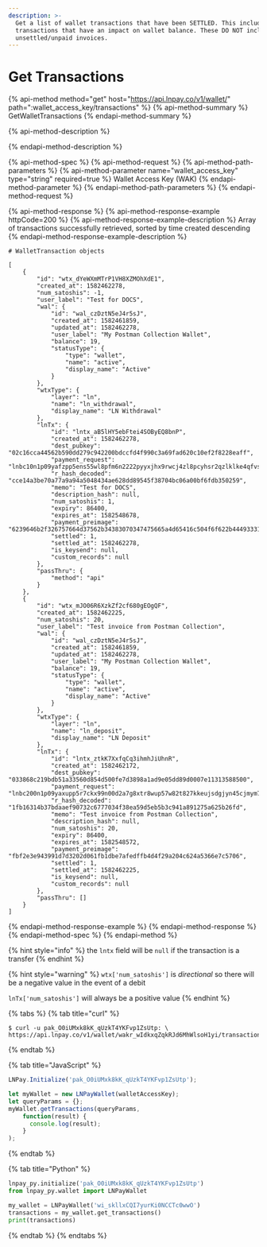 ```yaml
---
description: >-
  Get a list of wallet transactions that have been SETTLED. This includes only
  transactions that have an impact on wallet balance. These DO NOT include
  unsettled/unpaid invoices.
---
```


# Get Transactions

{% api-method method="get" host="https://api.lnpay.co/v1/wallet/" path=":wallet\_access\_key/transactions" %}
{% api-method-summary %}
GetWalletTransactions
{% endapi-method-summary %}

{% api-method-description %}

{% endapi-method-description %}

{% api-method-spec %}
{% api-method-request %}
{% api-method-path-parameters %}
{% api-method-parameter name="wallet\_access\_key" type="string" required=true %}
Wallet Access Key \(WAK\)
{% endapi-method-parameter %}
{% endapi-method-path-parameters %}
{% endapi-method-request %}

{% api-method-response %}
{% api-method-response-example httpCode=200 %}
{% api-method-response-example-description %}
Array of transactions successfully retrieved, sorted by time created descending
{% endapi-method-response-example-description %}

```
# WalletTransaction objects

[
    {
        "id": "wtx_dYeWXmMTrP1VH8XZMOhXdE1",
        "created_at": 1582462278,
        "num_satoshis": -1,
        "user_label": "Test for DOCS",
        "wal": {
            "id": "wal_czDztN5eJ4r5sJ",
            "created_at": 1582461859,
            "updated_at": 1582462278,
            "user_label": "My Postman Collection Wallet",
            "balance": 19,
            "statusType": {
                "type": "wallet",
                "name": "active",
                "display_name": "Active"
            }
        },
        "wtxType": {
            "layer": "ln",
            "name": "ln_withdrawal",
            "display_name": "LN Withdrawal"
        },
        "lnTx": {
            "id": "lntx_aB5lHY5ebFtei4SOByEQ8bnP",
            "created_at": 1582462278,
            "dest_pubkey": "02c16cca44562b590dd279c942200bdccfd4f990c3a69fad620c10ef2f8228eaff",
            "payment_request": "lnbc10n1p09yafzpp5ens55wl8pfm6n2222pyyxjhx9rwcj4zl8pcyhsr2qzlklke4qfvsdq423jhxapqvehhygzyfap4xxqyz5vqcqzyssp52vyh6djmjt644fygwr54cs9vv82d2zc67tmkeun3c40ypzrvqe4srzjqt0pr36g7ke9elfvaqq3wmfey6laun0z8v0lg0nf9fdhdncxsp0y5zxkp5qqnsgqqqqqqqqqqqqq05qqrc9qy9qsqq3a4p9tvmy3sf7h2mlfpd5rcdldsyaksf8e0rk09yxtzvhcyzjrsg2janexechmzaqmnz9c7de04et7jkhmvkkjdnzn3txnz2a204ucplr595s",
            "r_hash_decoded": "cce14a3be70a77a9a94a5048434ae628dd89545f38704bc06a00bf6fdb350259",
            "memo": "Test for DOCS",
            "description_hash": null,
            "num_satoshis": 1,
            "expiry": 86400,
            "expires_at": 1582548678,
            "payment_preimage": "6239646b2f326757664d37562b34383070347475665a4d65416c504f6f622b444933314c4e6246593554553d",
            "settled": 1,
            "settled_at": 1582462278,
            "is_keysend": null,
            "custom_records": null
        },
        "passThru": {
            "method": "api"
        }
    },
    {
        "id": "wtx_mJO06R6XzkZf2cf680gEOgQF",
        "created_at": 1582462225,
        "num_satoshis": 20,
        "user_label": "Test invoice from Postman Collection",
        "wal": {
            "id": "wal_czDztN5eJ4r5sJ",
            "created_at": 1582461859,
            "updated_at": 1582462278,
            "user_label": "My Postman Collection Wallet",
            "balance": 19,
            "statusType": {
                "type": "wallet",
                "name": "active",
                "display_name": "Active"
            }
        },
        "wtxType": {
            "layer": "ln",
            "name": "ln_deposit",
            "display_name": "LN Deposit"
        },
        "lnTx": {
            "id": "lntx_ztkK7XxfqCq3ihmhJiUhnR",
            "created_at": 1582462172,
            "dest_pubkey": "033868c219bdb51a33560d854d500fe7d3898a1ad9e05dd89d0007e11313588500",
            "payment_request": "lnbc200n1p09yaxupp5r7ckx99n00d2a7g8xtr8wup57w82t827kkeujsdgjyn45cjmym7sdp623jhxapqd9h8vmmfvdjjqenjdakjq5r0wd6x6ctwyppk7mrvv43hg6t0dccqzpgxqyz5vqsp5gyfwnrqnkyvxxgpww0vwsl8tfe524ggr5kngr8n8fn4vt9xl5ggs9qy9qsq42vwx9dh2n3ggrlgwqqxqq77detywruhv2s558uk3vfrumgmjfhs3y8hwtgxe7cx6svg4pr87qzfg8mgawsveqe6wn0te9d3h02fm4spxtzy5s",
            "r_hash_decoded": "1fb16314b37bdaaef90732c6777034f38ea59d5eb5b3c941a891275a625b26fd",
            "memo": "Test invoice from Postman Collection",
            "description_hash": null,
            "num_satoshis": 20,
            "expiry": 86400,
            "expires_at": 1582548572,
            "payment_preimage": "fbf2e3e943991d7d3202d061fb1dbe7afedffb4d4f29a204c624a5366e7c5706",
            "settled": 1,
            "settled_at": 1582462225,
            "is_keysend": null,
            "custom_records": null
        },
        "passThru": []
    }
]
```
{% endapi-method-response-example %}
{% endapi-method-response %}
{% endapi-method-spec %}
{% endapi-method %}

{% hint style="info" %}
the `lntx` field will be `null` if the transaction is a transfer
{% endhint %}

{% hint style="warning" %}
`wtx['num_satoshis']` is _directional_ so there will be a negative value in the event of a debit

`lnTx['num_satoshis']` will always be a positive value
{% endhint %}

{% tabs %}
{% tab title="curl" %}
```text
$ curl -u pak_O0iUMxk8kK_qUzkT4YKFvp1ZsUtp: \
https://api.lnpay.co/v1/wallet/wakr_wIdkxqZqkRJd6MhWlsoH1yi/transactions
```
{% endtab %}

{% tab title="JavaScript" %}
```javascript
LNPay.Initialize('pak_O0iUMxk8kK_qUzkT4YKFvp1ZsUtp');

let myWallet = new LNPayWallet(walletAccessKey);
let queryParams = {};
myWallet.getTransactions(queryParams,
    function(result) {
      console.log(result);
    }
);
```
{% endtab %}

{% tab title="Python" %}
```python
lnpay_py.initialize('pak_O0iUMxk8kK_qUzkT4YKFvp1ZsUtp')
from lnpay_py.wallet import LNPayWallet

my_wallet = LNPayWallet('wi_skllxCQI7yurKi0NCCTc0wwO')
transactions = my_wallet.get_transactions()
print(transactions)
```
{% endtab %}
{% endtabs %}

